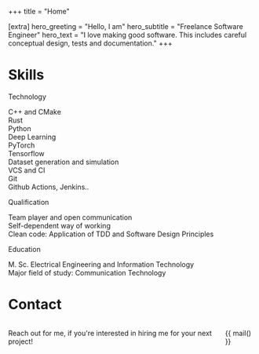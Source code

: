 +++
title = "Home"

[extra]
hero_greeting = "Hello, I am"
hero_subtitle = "Freelance Software Engineer"
hero_text = "I love making good software. This includes careful conceptual design, tests and documentation."
+++

# Skills

<div class="tile is-ancestor">
    <div class="tile is-parent">
        <article class="tile is-child notification is-link">
            <p class="title">Technology</p>
            <div class="box">C++ and CMake</div>
            <div class="box">Rust</div>
            <div class="box">Python</div>
            <div class="box">
                Deep Learning<br>
                PyTorch<br>
                Tensorflow<br>
                Dataset generation and simulation
            </div>
            <div class="box">
                VCS and CI<br>
                Git<br>
                Github Actions, Jenkins..
            </div>
        </article>
    </div>
    <div class="tile is-parent is-vertical">
        <article class="tile is-child notification is-primary">
            <p class="title">Qualification</p>
            <div class="box">Team player and open communication</div>
            <div class="box">Self-dependent way of working</div>
            <div class="box">Clean code: Application of TDD and Software Design Principles</div>
        </article>
        <article class="tile is-child notification is-warning">
            <p class="title">Education</p>
            <p class="subtitle">
                M. Sc. Electrical Engineering and Information Technology<br>
                Major field of study: Communication Technology
            </p>
        </article>
    </div>
</div>

# Contact

<div class="box columns">
<div class="column is-4">

Reach out for me, if you're interested in hiring me for your next project!

</div>
<div class="column is-narrow">

{{ mail() }}

</div>
</div>
